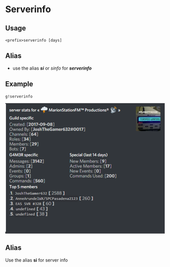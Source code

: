 # Serverinfo

## Usage

```text
<prefix>serverinfo [days]
```

## Alias

* use the alias _**si**_ or _sinfo_ for _**serverinfo**_

## Example

```text
g!serverinfo
```

![](../../.gitbook/assets/image%20%2854%29.png)

## Alias

Use the alias **si** for server info

